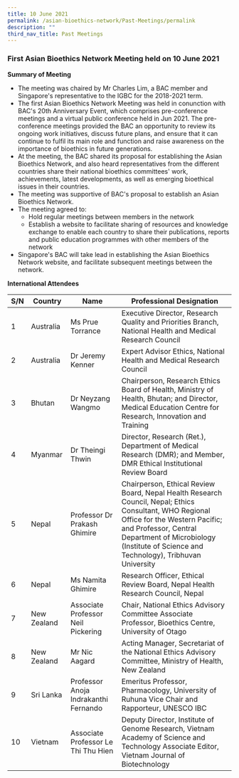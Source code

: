 ```yaml
---
title: 10 June 2021
permalink: /asian-bioethics-network/Past-Meetings/permalink
description: ""
third_nav_title: Past Meetings
---
```

### First Asian Bioethics Network Meeting held on 10 June 2021

**Summary of Meeting**
* The meeting was chaired by Mr Charles Lim, a BAC member and Singapore's representative to the IGBC for the 2018-2021 term. 
* The first Asian Bioethics Network Meeting was held in conunction with BAC's 20th Anniversary Event, which comprises pre-conference meetings and a virtual public conference held in Jun 2021.  The pre-conference meetings provided the BAC an opportunity to review its ongoing work initiatives, discuss future plans, and ensure that it can continue to fulfil its main role and function and raise awareness on the importance of bioethics in future generations. 
* At the meeting, the BAC shared its proposal for establishing the Asian Bioethics Network, and also heard representatives from the different countries share their national bioethics committees' work, achievements, latest developments, as well as emerging bioethical issues in their countries.
* The meeting was supportive of BAC's proposal to establish an Asian Bioethics Network. 
* The meeting agreed to:    
    * Hold regular meetings between members in the network
    * Establish a website to facilitate sharing of resources and knowledge exchange to enable each country to share their publications, reports and public education programmes with other members of the network
* Singapore's BAC will take lead in establishing the Asian Bioethics Network website, and facilitate subsequent meetings between the network. 

**International Attendees** 

|     S/N    |     Country        |     Name                                       |     Professional Designation  |
|--------|-------------|---------------|----------------------|
|     1      |     Australia      |     Ms Prue   Torrance                         |     Executive   Director, Research Quality and Priorities Branch, National Health and Medical Research Council  |
|     2      |     Australia      |     Dr Jeremy   Kenner                         |     Expert   Advisor Ethics, National Health and Medical Research Council |
|     3      |     Bhutan         |     Dr Neyzang   Wangmo                        |     Chairperson,     Research   Ethics Board of Health, Ministry of Health, Bhutan; and Director,      Medical   Education Centre for Research, Innovation and Training  |
|     4      |     Myanmar        |     Dr Theingi   Thwin                         |     Director, Research (Ret.), Department of Medical Research (DMR); and Member, DMR   Ethical Institutional Review Board  |
|     5      |     Nepal          |     Professor Dr   Prakash Ghimire             |     Chairperson, Ethical Review Board,     Nepal Health   Research Council, Nepal;  Ethics Consultant, WHO Regional Office for the Western Pacific; and Professor,  Central Department of Microbiology (Institute of Science and Technology), Tribhuvan   University    |
|     6      |     Nepal          |     Ms Namita   Ghimire                        |     Research   Officer, Ethical Review Board, Nepal Health Research Council, Nepal |
|     7      |     New Zealand    |     Associate   Professor Neil Pickering       |     Chair,     National   Ethics Advisory Committee            Associate   Professor,     Bioethics   Centre, University of Otago  |
|     8      |     New Zealand    |     Mr Nic Aagard                              |     Acting   Manager, Secretariat of the National Ethics Advisory Committee, Ministry of   Health, New Zealand    |
|     9      |     Sri Lanka      |     Professor   Anoja Indrakanthi Fernando     |     Emeritus   Professor,     Pharmacology,     University of   Ruhuna           Vice Chair   and Rapporteur, UNESCO IBC  |
|     10     |     Vietnam        |     Associate Professor Le Thi Thu Hien        |     Deputy   Director,     Institute of   Genome Research, Vietnam Academy of Science and Technology           Associate   Editor, Vietnam Journal of Biotechnology